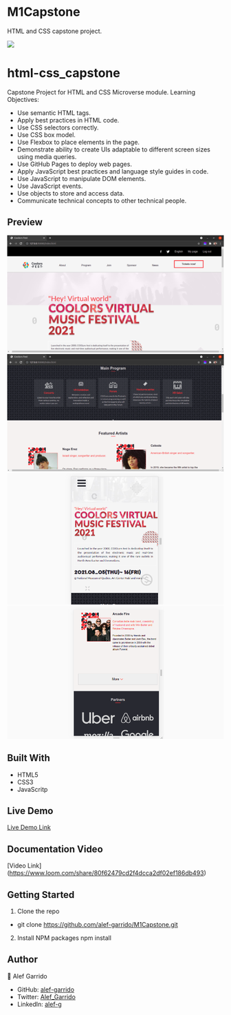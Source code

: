 # M1Capstone
HTML and CSS capstone project. 

![](https://img.shields.io/badge/Microverse-blueviolet)

# html-css_capstone

Capstone Project for  HTML and CSS Microverse module. 
Learning Objectives:
 - Use semantic HTML tags.
 - Apply best practices in HTML code.
 - Use CSS selectors correctly.
 - Use CSS box model.
 - Use Flexbox to place elements in the page.
 - Demonstrate ability to create UIs adaptable to different screen sizes using media queries.
 - Use GitHub Pages to deploy web pages.
 - Apply JavaScript best practices and language style guides in code.
 - Use JavaScript to manipulate DOM elements.
 - Use JavaScript events.
 - Use objects to store and access data.
 - Communicate technical concepts to other technical people.

## Preview
![screenshot](/assets/png/ScreenshotDesktop-2.png)
![screenshot](/assets/png/ScreenshotDesktop-1.png)
![screenshot](/assets/png/ScreenshotMobile-2.png)
![screenshot](/assets/png/ScreenshotMobile-1.png)

## Built With

- HTML5
- CSS3
- JavaScritp

## Live Demo

[Live Demo Link](https://alef-garrido.github.io/M1Capstone/)


## Documentation Video

[Video Link] (https://www.loom.com/share/80f62479cd2f4dcca2df02ef186db493)

## Getting Started 

1. Clone the repo
  - git clone https://github.com/alef-garrido/M1Capstone.git
2. Install NPM packages
  npm install

## Author

👤 Alef Garrido

- GitHub: [alef-garrido](https://github.com/alef-garrido)
- Twitter: [Alef_Garrido](https://twitter.com/Alef_Garrido)
- LinkedIn: [alef-g](https://www.linkedin.com/in/alef-g/)

